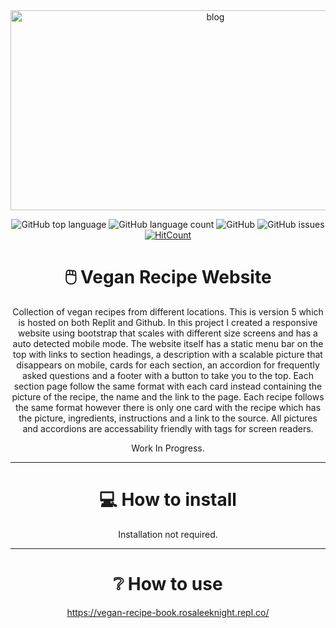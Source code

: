 <div align="center">
  <img src="https://github.com/RosaleeKnight/vegan-recipe-book/assets/97799058/5ee436e3-2509-4537-a886-28d61b835b27" alt="blog" width="640" height="320" />

  ![GitHub top language](https://img.shields.io/github/languages/top/RosaleeKnight/vegan-recipe-book)
  ![GitHub language count](https://img.shields.io/github/languages/count/RosaleeKnight/vegan-recipe-book)
  ![GitHub](https://img.shields.io/github/license/RosaleeKnight/vegan-recipe-book)
  ![GitHub issues](https://img.shields.io/github/issues/RosaleeKnight/vegan-recipe-book)
  [![HitCount](https://hits.dwyl.com/RosaleeKnight/vegan-recipe-book.svg?style=flat)](http://hits.dwyl.com/RosaleeKnight/vegan-recipe-book)

  # 🖱️ Vegan Recipe Website
  Collection of vegan recipes from different locations. This is version 5 which is hosted on both Replit and Github. In this project I created a responsive website using bootstrap that scales with different size screens and has a auto detected mobile mode. The website itself has a static menu bar on the top with links to section headings, a description with a scalable picture that disappears on mobile, cards for each section, an accordion for frequently asked questions and a footer with a button to take you to the top. Each section page follow the same format with each card instead containing the picture of the recipe, the name and the link to the page. Each recipe follows the same format however there is only one card with the recipe which has the picture, ingredients, instructions and a link to the source. All pictures and accordions are accessability friendly with tags for screen readers.  
  
  Work In Progress.  
  
  -----
  # 💻 How to install 
  Installation not required.

  -----
  # ❔ How to use
  https://vegan-recipe-book.rosaleeknight.repl.co/

</div>

